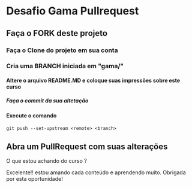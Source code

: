 # Desafio Gama Pullrequest

## Faça o FORK deste projeto

### Faça o Clone do projeto em sua conta

### Cria uma BRANCH iniciada em "gama/"

#### Altere o arquivo README.MD e coloque suas impressões sobre este curso

##### Faça o commit da sua altetação

#### Execute o comando

`git push --set-upstream <remote> <branch>`

## Abra um PullRequest com suas alterações

O que estou achando do curso ?

Excelente!! estou amando cada conteúdo e aprendendo muito. Obrigada por esta oportunidade!

